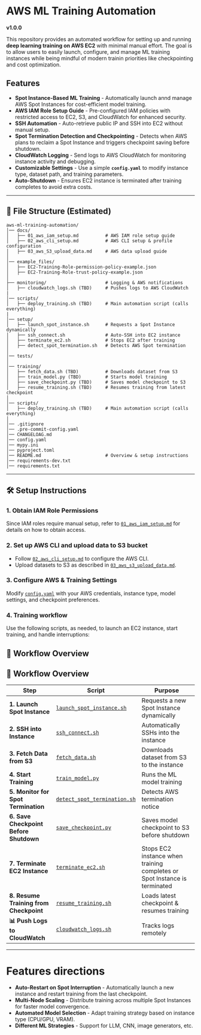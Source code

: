 # AWS ML Training Automation
**v1.0.0**

This repository provides an automated workflow for setting up and running **deep learning training on AWS EC2** with minimal manual effort. The goal is to allow users to easily launch, configure, and manage ML training instances while being mindful of modern trainin priorities like checkpointing and cost optimization.

## **Features**
- **Spot Instance-Based ML Training** - Automatically launch annd manage AWS Spot Instances for cost-efficient model training.  
- **AWS IAM Role Setup Guide** - Pre-configured IAM policies with restricted access to EC2, S3, and CloudWatch for enhanced security.  
- **SSH Automation** - Auto-retrieve public IP and SSH into EC2 without manual setup.  
- **Spot Termination Detection and Checkpointing** - Detects when AWS plans to reclaim a Spot Instance and triggers checkpoint saving before shutdown.  
- **CloudWatch Logging** - Send logs to AWS CloudWatch for monitoring instance activity and debugging.   
- **Customizable Settings** - Use a simple **`config.yaml`** to modify instance type, dataset path, and training parameters.  
- **Auto-Shutdown** - Ensures EC2 instance is terminated after training completes to avoid extra costs.  

---

## 📂 File Structure (Estimated)
```
aws-ml-training-automation/
│── docs/
│   ├── 01_aws_iam_setup.md          # AWS IAM role setup guide
│   ├── 02_aws_cli_setup.md          # AWS CLI setup & profile configuration
│   ├── 03_aws_S3_upload_data.md     # AWS data upload guide
│
│── example_files/
│   ├── EC2-Training-Role-permission-policy-example.json
│   ├── EC2-Training-Role-trust-policy-example.json
│
├── monitoring/                      # Logging & AWS notifications
│   ├── cloudwatch_logs.sh (TBD)     # Pushes logs to AWS CloudWatch
|
│── scripts/
│   ├── deploy_training.sh (TBD)     # Main automation script (calls everything)
|
│── setup/
│   ├── launch_spot_instance.sh      # Requests a Spot Instance dynamically
│   ├── ssh_connect.sh               # Auto-SSH into EC2 instance
│   ├── terminate_ec2.sh             # Stops EC2 after training
│   ├── detect_spot_termination.sh   # Detects AWS Spot termination
│
│── tests/
│
│── training/
│   ├── fetch_data.sh (TBD)          # Downloads dataset from S3
│   ├── train_model.py (TBD)         # Starts model training
│   ├── save_checkpoint.py (TBD)     # Saves model checkpoint to S3
│   ├── resume_training.sh (TBD)     # Resumes training from latest checkpoint
│
│── scripts/
│   ├── deploy_training.sh (TBD)     # Main automation script (calls everything)
│
│── .gitignore
│── .pre-commit-config.yaml
│── CHANGELOAG.md
│── config.yaml
│── mypy.ini
│── pyproject.toml
│── README.md                        # Overview & setup instructions
│── requirements-dev.txt
│── requirements.txt
```

---

## 🛠️ Setup Instructions
### 1. Obtain IAM Role Permissions
Since IAM roles require manual setup, refer to [`01_aws_iam_setup.md`](docs/01_aws_iam_setup.md) for details on how to obtain access.

### 2. Set up AWS CLI and upload data to S3 bucket
- Follow [`02_aws_cli_setup.md`](docs/02_aws_cli_setup.md) to configure the AWS CLI.
- Upload datasets to S3 as described in [`03_aws_s3_upload_data.md`](docs/03_aws_s3_upload_data.md).

### 3. Configure AWS & Training Settings
Modify [`config.yaml`](config.yaml) with your AWS credentials, instance type, model settings, and checkpoint preferences.

### 4. Training workflow
Use the following scripts, as needed, to launch an EC2 instance, start training, and handle interruptions:

## **🔹 Workflow Overview**

## **🔹 Workflow Overview**

| **Step** | **Script** | **Purpose** |
|----------|-----------|-------------|
| **1. Launch Spot Instance** | [`launch_spot_instance.sh`](setup/launch_spot_instance.sh) | Requests a new Spot Instance dynamically |
| **2. SSH into Instance** | [`ssh_connect.sh`](setup/ssh_connect.sh) | Automatically SSHs into the instance |
| **3. Fetch Data from S3** | [`fetch_data.sh`](training/fetch_data.sh) | Downloads dataset from S3 to the instance |
| **4. Start Training** | [`train_model.py`](training/train_model.py) | Runs the ML model training |
| **5. Monitor for Spot Termination** | [`detect_spot_termination.sh`](setup/detect_spot_termination.sh) | Detects AWS termination notice |
| **6. Save Checkpoint Before Shutdown** | [`save_checkpoint.py`](training/save_checkpoint.py) | Saves model checkpoint to S3 before shutdown |
| **7. Terminate EC2 Instance** | [`terminate_ec2.sh`](setup/terminate_ec2.sh) | Stops EC2 instance when training completes or Spot Instance is terminated |
| **8. Resume Training from Checkpoint** | [`resume_training.sh`](training/resume_training.sh) | Loads latest checkpoint & resumes training |
| **📊 Push Logs to CloudWatch** | [`cloudwatch_logs.sh`](monitoring/cloudwatch_logs.sh) | Tracks logs remotely |

---

# **Features directions**
- **Auto-Restart on Spot Interruption** - Automatically launch a new instance and restart training from the last checkpoint.  
- **Multi-Node Scaling** - Distribute training across multiple Spot Instances for faster model convergence.  
- **Automated Model Selection** - Adapt training strategy based on instance type (CPU/GPU, VRAM).  
- **Different ML Strategies** - Support for LLM, CNN, image generators, etc.



